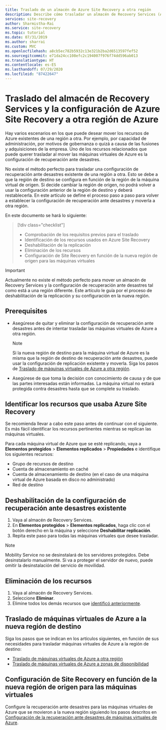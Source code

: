 ```yaml
---
title: Traslado de un almacén de Azure Site Recovery a otra región
description: Describe cómo trasladar un almacén de Recovery Services (Azure Site Recovery) a otra región de Azure
services: site-recovery
author: Sharmistha-Rai
ms.service: site-recovery
ms.topic: tutorial
ms.date: 07/31/2019
ms.author: sharrai
ms.custom: MVC
ms.openlocfilehash: a8cb5ec782b5932c13e321b2ba2d6513597fef52
ms.sourcegitcommit: e71da24cc108efc2c194007f976f74dd596ab013
ms.translationtype: HT
ms.contentlocale: es-ES
ms.lasthandoff: 07/29/2020
ms.locfileid: "87422647"
---
```

# <a name="move-a-recovery-services-vault-and-azure-site-recovery-configuration-to-another-azure-region"></a>Traslado del almacén de Recovery Services y la configuración de Azure Site Recovery a otra región de Azure

Hay varios escenarios en los que puede desear mover los recursos de Azure existentes de una región a otra. Por ejemplo, por capacidad de administración, por motivos de gobernanza o quizá a causa de las fusiones y adquisiciones de la empresa. Uno de los recursos relacionados que puede querer trasladar al mover las máquinas virtuales de Azure es la configuración de recuperación ante desastres. 

No existe el método perfecto para trasladar una configuración de recuperación ante desastres existente de una región a otra. Esto se debe a que la región de destino se configura en función de la región de la máquina virtual de origen. Si decide cambiar la región de origen, no podrá volver a usar la configuración anterior de la región de destino y deberá restablecerla. En este artículo se define el proceso paso a paso para volver a establecer la configuración de recuperación ante desastres y moverla a otra región.

En este documento se hará lo siguiente:

> [!div class="checklist"]
> * Comprobación de los requisitos previos para el traslado
> * Identificación de los recursos usados en Azure Site Recovery
> * Deshabilitación de la replicación
> * Eliminación de los recursos
> * Configuración de Site Recovery en función de la nueva región de origen para las máquinas virtuales

> [!IMPORTANT]
> Actualmente no existe el método perfecto para mover un almacén de Recovery Services y la configuración de recuperación ante desastres tal como está a una región diferente. Este artículo le guía por el proceso de deshabilitación de la replicación y su configuración en la nueva región.

## <a name="prerequisites"></a>Prerequisites

- Asegúrese de quitar y eliminar la configuración de recuperación ante desastres antes de intentar trasladar las máquinas virtuales de Azure a otra región. 

  > [!NOTE]
  > Si la nueva región de destino para la máquina virtual de Azure es la misma que la región de destino de recuperación ante desastres, puede usar la configuración de replicación existente y moverla. Siga los pasos de [Traslado de máquinas virtuales de Azure a otra región](azure-to-azure-tutorial-migrate.md).

- Asegúrese de que toma la decisión con conocimiento de causa y de que las partes interesadas están informadas. La máquina virtual no estará protegida contra desastres hasta que se complete su traslado.

## <a name="identify-the-resources-that-were-used-by-azure-site-recovery"></a>Identificar los recursos que usaba Azure Site Recovery
Se recomienda llevar a cabo este paso antes de continuar con el siguiente. Es más fácil identificar los recursos pertinentes mientras se replican las máquinas virtuales.

Para cada máquina virtual de Azure que se esté replicando, vaya a **Elementos protegidos** > **Elementos replicados** > **Propiedades** e identifique los siguientes recursos:

- Grupo de recursos de destino
- Cuenta de almacenamiento en caché
- Cuenta de almacenamiento de destino (en el caso de una máquina virtual de Azure basada en disco no administrado) 
- Red de destino


## <a name="disable-the-existing-disaster-recovery-configuration"></a>Deshabilitación de la configuración de recuperación ante desastres existente

1. Vaya al almacén de Recovery Services.
2. En **Elementos protegidos** > **Elementos replicados**, haga clic con el botón derecho en la máquina y seleccione **Deshabilitar replicación**.
3. Repita este paso para todas las máquinas virtuales que desee trasladar.

> [!NOTE]
> Mobility Service no se desinstalará de los servidores protegidos. Debe desinstalarlo manualmente. Si va a proteger el servidor de nuevo, puede omitir la desinstalación del servicio de movilidad.

## <a name="delete-the-resources"></a>Eliminación de los recursos

1. Vaya al almacén de Recovery Services.
2. Seleccione **Eliminar**.
3. Elimine todos los demás recursos que [identificó anteriormente](#identify-the-resources-that-were-used-by-azure-site-recovery).
 
## <a name="move-azure-vms-to-the-new-target-region"></a>Traslado de máquinas virtuales de Azure a la nueva región de destino

Siga los pasos que se indican en los artículos siguientes, en función de sus necesidades para trasladar máquinas virtuales de Azure a la región de destino:

- [Traslado de máquinas virtuales de Azure a otra región](azure-to-azure-tutorial-migrate.md)
- [Traslado de máquinas virtuales de Azure a zonas de disponibilidad](move-azure-VMs-AVset-Azone.md)

## <a name="set-up-site-recovery-based-on-the-new-source-region-for-the-vms"></a>Configuración de Site Recovery en función de la nueva región de origen para las máquinas virtuales

Configure la recuperación ante desastres para las máquinas virtuales de Azure que se movieron a la nueva región siguiendo los pasos descritos en [Configuración de la recuperación ante desastres de máquinas virtuales de Azure](azure-to-azure-tutorial-enable-replication.md).

